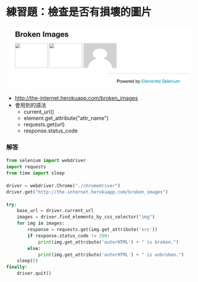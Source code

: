 # 練習題：檢查是否有損壞的圖片

![](assets/broken_images.png)

- <http://the-internet.herokuapp.com/broken_images>
- 會用到的語法
  - current_url()
  - element.get_attribute("attr_name")
  - requests.get(url)
  - response.status_code

### 解答

```py
from selenium import webdriver
import requests
from time import sleep

driver = webdriver.Chrome("./chromedriver")
driver.get("http://the-internet.herokuapp.com/broken_images")

try:
    base_url = driver.current_url
    images = driver.find_elements_by_css_selector("img")
    for img in images:
        response = requests.get(img.get_attribute('src'))
        if response.status_code != 200:
            print(img.get_attribute('outerHTML') + " is broken.")
        else:
            print(img.get_attribute('outerHTML') + " is unbroken.")
    sleep(5)
finally:
    driver.quit()
```

